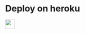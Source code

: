 
 
# Deploy on heroku


<a href="https://dashboard.heroku.com/new?template=https://github.com/devgaganin/ankitsrc/">
     <img height="30px" src="https://img.shields.io/badge/Deploy%20To%20Heroku-blueviolet?style=for-the-badge&logo=heroku">
  </a>
